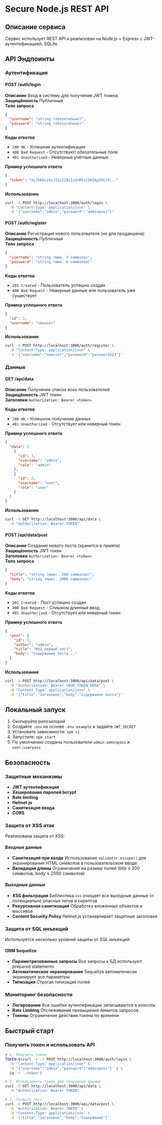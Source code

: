 # Secure Node.js REST API

## Описание сервиса
Сервис использует REST API и реализован на Node.js + Express с JWT-аутентификацией, SQLite.

## API Эндпоинты

### Аутентификация

#### POST /auth/login
**Описание** Вход в систему для получения JWT токена  
**Защищённость** Публичный  
**Тело запроса**
```json
{
  "username": "string (обязательно)",
  "password": "string (обязательно)"
}
```

**Коды ответов**
- `200 OK` - Успешная аутентификация
- `400 Bad Request` - Отсутствуют обязательные поля
- `401 Unauthorized` - Неверные учётные данные

**Пример успешного ответа**
```json
{
  "token": "eyJhbGciOiJIUzI1NiIsInR5cCI6IkpXVCJ9..."
}
```

**Использование**
```bash
curl -X POST http://localhost:3000/auth/login \
  -H "Content-Type: application/json" \
  -d '{"username":"admin","password":"adminpass"}'
```

#### POST /auth/register
**Описание** Регистрация нового пользователя (не для продакшена)  
**Защищённость** Публичный  
**Тело запроса**
```json
{
  "username": "string (мин. 3 символа)",
  "password": "string (мин. 6 символов)"
}
```

**Коды ответов**
- `201 Created` - Пользователь успешно создан
- `400 Bad Request` - Неверные данные или пользователь уже существует

**Пример успешного ответа**
```json
{
  "id": 3,
  "username": "newuser"
}
```

**Использование**
```bash
curl -X POST http://localhost:3000/auth/register \
  -H "Content-Type: application/json" \
  -d '{"username":"newuser","password":"password123"}'
```

### Данные

#### GET /api/data
**Описание** Получение списка всех пользователей  
**Защищённость** JWT токен  
**Заголовки** `Authorization: Bearer <token>`

**Коды ответов**
- `200 OK` - Успешное получение данных
- `401 Unauthorized` - Отсутствует или неверный токен

**Пример успешного ответа**
```json
{
  "data": [
    {
      "id": 1,
      "username": "admin",
      "role": "admin"
    },
    {
      "id": 2,
      "username": "user", 
      "role": "user"
    }
  ]
}
```

**Использование**
```bash
curl -X GET http://localhost:3000/api/data \
  -H "Authorization: Bearer TOKEN"
```

#### POST /api/data/post
**Описание** Создание нового поста (хранится в памяти)  
**Защищённость** JWT токен  
**Заголовки** `Authorization: Bearer <token>`  
**Тело запроса**
```json
{
  "title": "string (макс. 200 символов)",
  "body": "string (макс. 2000 символов)"
}
```

**Коды ответов**
- `201 Created` - Пост успешно создан
- `400 Bad Request` - Слишком длинный ввод
- `401 Unauthorized` - Отсутствует или неверный токен

**Пример успешного ответа**
```json
{
  "post": {
    "id": 1,
    "author": "admin",
    "title": "Мой первый пост",
    "body": "Содержание поста..."
  }
}
```

**Использование**
```bash
curl -X POST http://localhost:3000/api/data/post \
  -H "Authorization: Bearer YOUR_TOKEN_HERE" \
  -H "Content-Type: application/json" \
  -d '{"title":"Заголовок","body":"Содержание поста"}'
```

## Локальный запуск
1. Скопируйте репозиторий
2. Создайте `.env` на основе `.env.example` и задайте `JWT_SECRET`
3. Установите зависимости: `npm ci`
4. Запустите: `npm start`
5. По умолчанию созданы пользователи `admin:adminpass` и `user:userpass`

## Безопасность

### Защитные механизмы
- **JWT аутентификация**
- **Хеширование паролей bcrypt**
- **Rate limiting**
- **Helmet.js**
- **Санитизация ввода**
- **CORS**

### Защита от XSS атак
Реализована защита от XSS:

#### Входные данные
- **Санитизация при вводе** Использование `validator.escape()` для экранирования HTML символов в пользовательском вводе
- **Валидация длины** Ограничения на размер полей (title ≤ 200 символов, body ≤ 2000 символов)

#### Выходные данные
- **XSS фильтрация** Библиотека `xss` очищает все выходные данные от потенциально опасных тегов и скриптов
- **Рекурсивная санитизация** Обработка вложенных объектов и массивов
- **Content Security Policy** Helmet.js устанавливает защитные заголовки

### Защита от SQL инъекций
Используется несколько уровней защиты от SQL инъекций:

#### ORM Sequelize
- **Параметризованные запросы** Все запросы к БД используют prepared statements
- **Автоматическое экранирование** Sequelize автоматически экранирует все параметры
- **Типизация** Строгая типизация полей

### Мониторинг безопасности
- **Логирование** Все ошибки аутентификации записываются в консоль
- **Rate Limiting** Отслеживание превышения лимитов запросов
- **Токены** Ограничение действия токена по времени

## Быстрый старт

### Получить токен и использовать API
```bash
# 1. Получить токен
TOKEN=$(curl -s -X POST http://localhost:3000/auth/login \
  -H "Content-Type: application/json" \
  -d '{"username":"admin","password":"adminpass"}' | \
  jq -r '.token')

# 2. Использовать токен для получения данных
curl -X GET http://localhost:3000/api/data \
  -H "Authorization: Bearer TOKEN"

# 3. Создать пост
curl -X POST http://localhost:3000/api/data/post \
  -H "Authorization: Bearer TOKEN" \
  -H "Content-Type: application/json" \
  -d '{"title":"Заголовок","body":"Содержание"}'
